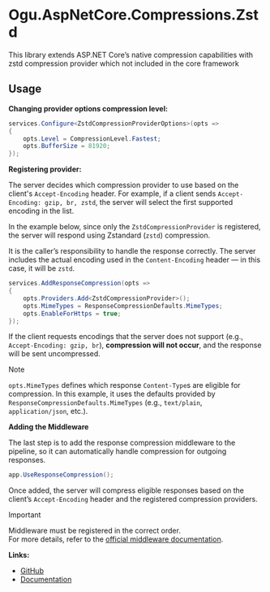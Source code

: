 # Ogu.AspNetCore.Compressions.Zstd

This library extends ASP.NET Core’s native compression capabilities with zstd compression provider which not included in the core framework

## Usage

**Changing provider options compression level:**
```csharp
services.Configure<ZstdCompressionProviderOptions>(opts =>
{
    opts.Level = CompressionLevel.Fastest;
    opts.BufferSize = 81920;
});
```

**Registering provider:**

The server decides which compression provider to use based on the client's `Accept-Encoding` header. For example, if a client sends `Accept-Encoding: gzip, br, zstd`, the server will select the first supported encoding in the list.

In the example below, since only the `ZstdCompressionProvider` is registered, the server will respond using Zstandard (`zstd`) compression.

It is the caller’s responsibility to handle the response correctly.
The server includes the actual encoding used in the `Content-Encoding` header — in this case, it will be `zstd`.

```csharp
services.AddResponseCompression(opts =>
{
    opts.Providers.Add<ZstdCompressionProvider>();
    opts.MimeTypes = ResponseCompressionDefaults.MimeTypes;
    opts.EnableForHttps = true;
});
```

If the client requests encodings that the server does not support (e.g., `Accept-Encoding: gzip, br`), **compression will not occur**, and the response will be sent uncompressed.

> [!NOTE]  
> `opts.MimeTypes` defines which response `Content-Type`s are eligible for compression. In this example, it uses the defaults provided by `ResponseCompressionDefaults.MimeTypes` (e.g., `text/plain`, `application/json`, etc.).

**Adding the Middleware**

The last step is to add the response compression middleware to the pipeline, so it can automatically handle compression for outgoing responses.

```csharp
app.UseResponseCompression();
```

Once added, the server will compress eligible responses based on the client’s `Accept-Encoding` header and the registered compression providers.

> [!IMPORTANT]  
> Middleware must be registered in the correct order.  
> For more details, refer to the [official middleware documentation](https://learn.microsoft.com/en-us/aspnet/core/fundamentals/middleware/?view=aspnetcore-9.0). 

**Links:**
- [GitHub](https://github.com/ogulcanturan/Ogu.Compressions)
- [Documentation](https://github.com/ogulcanturan/Ogu.Compressions/tree/master/src/Ogu.AspNetCore.Compressions#readme)
